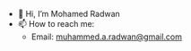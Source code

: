 - 👋 Hi, I’m Mohamed Radwan
- 📫 How to reach me:
  - Email: muhammed.a.radwan@gmail.com

<!---
Mrdwan/Mrdwan is a ✨ special ✨ repository because its `README.md` (this file) appears on your GitHub profile.
You can click the Preview link to take a look at your changes.
--->
